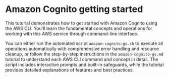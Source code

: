# Amazon Cognito getting started

This tutorial demonstrates how to get started with Amazon Cognito using the AWS CLI. You'll learn the fundamental concepts and operations for working with this AWS service through command-line interface.

You can either run the automated script `amazon-cognito-gs.sh` to execute all operations automatically with comprehensive error handling and resource cleanup, or follow the step-by-step instructions in the `amazon-cognito-gs.md` tutorial to understand each AWS CLI command and concept in detail. The script includes interactive prompts and built-in safeguards, while the tutorial provides detailed explanations of features and best practices.
